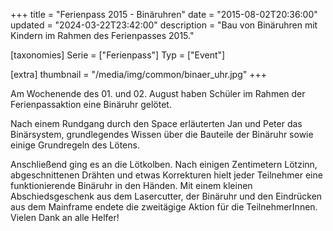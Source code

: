 +++
title = "Ferienpass 2015 - Binäruhren"
date = "2015-08-02T20:36:00"
updated = "2024-03-22T23:42:00"
description = "Bau von Binäruhren mit Kindern im Rahmen des Ferienpasses 2015."

[taxonomies]
Serie = ["Ferienpass"]
Typ = ["Event"]

[extra]
thumbnail = "/media/img/common/binaer_uhr.jpg"
+++

Am Wochenende des 01. und 02. August haben Schüler im Rahmen der Ferienpassaktion eine Binäruhr gelötet.

Nach einem Rundgang durch den Space erläuterten Jan und Peter das Binärsystem, grundlegendes Wissen über die Bauteile
der Binäruhr sowie einige Grundregeln des Lötens.

Anschließend ging es an die Lötkolben. Nach einigen Zentimetern Lötzinn, abgeschnittenen Drähten und etwas Korrekturen
hielt jeder Teilnehmer eine funktionierende Binäruhr in den Händen. Mit einem kleinen Abschiedsgeschenk aus dem
Lasercutter, der Binäruhr und den Eindrücken aus dem Mainframe endete die zweitägige Aktion für die TeilnehmerInnen.
Vielen Dank an alle Helfer!

[//]: # (TODO: ADD GALLERY)
